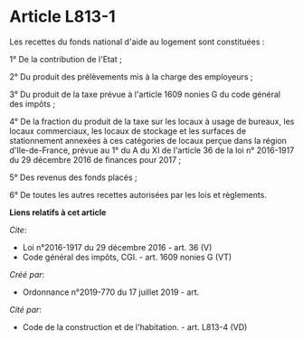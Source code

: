 # Article L813-1

Les recettes du fonds national d'aide au logement sont constituées : 

1° De la contribution de l'Etat ; 

2° Du produit des prélèvements mis à la charge des employeurs ; 

3° Du produit de la taxe prévue à l'article 1609 nonies G du code général des impôts ; 

4° De la fraction du produit de la taxe sur les locaux à usage de bureaux, les locaux commerciaux, les locaux de stockage et
les surfaces de stationnement annexées à ces catégories de locaux perçue dans la région d'Ile-de-France, prévue au 1° du A du
XI de l'article 36 de la loi n° 2016-1917 du 29 décembre 2016 de finances pour 2017 ; 

5° Des revenus des fonds placés ; 

6° De toutes les autres recettes autorisées par les lois et règlements.

**Liens relatifs à cet article**

_Cite_:

  - Loi n°2016-1917 du 29 décembre 2016 - art. 36 (V)
  - Code général des impôts, CGI. - art. 1609 nonies G (VT)

_Créé par_:

  - Ordonnance n°2019-770 du 17 juillet 2019 - art.

_Cité par_:

  - Code de la construction et de l'habitation. - art. L813-4 (VD)
